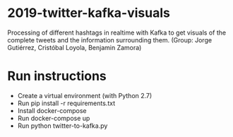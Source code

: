 # 2019-twitter-kafka-visuals
Processing of different hashtags in realtime with Kafka to get visuals of the complete tweets and the information surrounding them. (Group: Jorge Gutiérrez, Cristóbal Loyola, Benjamin Zamora) 

# Run instructions
- Create a virtual environment (with Python 2.7)
- Run pip install -r requirements.txt
- Install docker-compose
- Run docker-compose up
- Run python twitter-to-kafka.py
